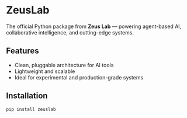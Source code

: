 # ZeusLab

The official Python package from **Zeus Lab** — powering agent-based AI, collaborative intelligence, and cutting-edge systems.

## Features

- Clean, pluggable architecture for AI tools
- Lightweight and scalable
- Ideal for experimental and production-grade systems

## Installation

```bash
pip install zeuslab
